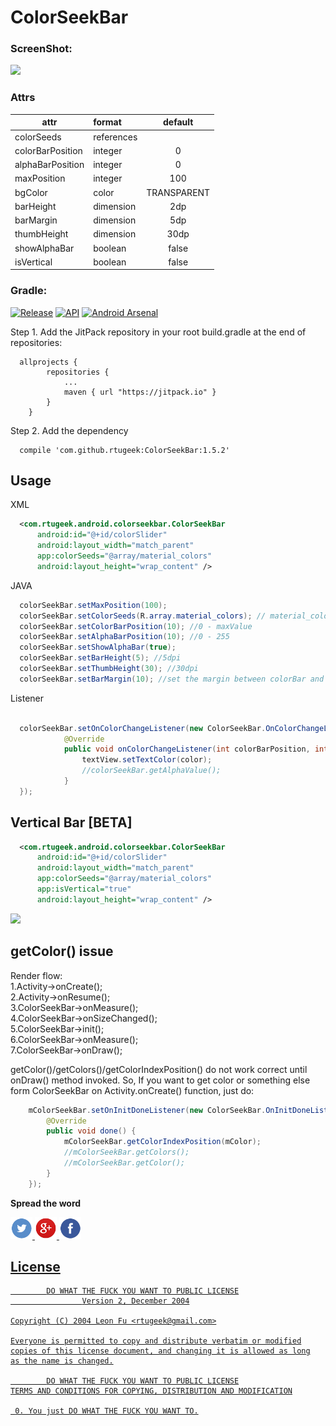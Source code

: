 # ColorSeekBar

### ScreenShot:

 ![](https://github.com/rtugeek/ColorSeekBar/blob/master/screenshot/screenshot.gif)

### Attrs
|attr|format|default|
|---|:---|:---:|
|colorSeeds|references||
|colorBarPosition|integer|0|
|alphaBarPosition|integer|0|
|maxPosition|integer|100|
|bgColor|color|TRANSPARENT|
|barHeight|dimension|2dp|
|barMargin|dimension|5dp|
|thumbHeight|dimension|30dp|
|showAlphaBar|boolean|false|
|isVertical|boolean|false|



### Gradle:
[![Release](https://jitpack.io/v/rtugeek/colorseekbar.svg)](https://jitpack.io/#rtugeek/colorseekbar) [![API](https://img.shields.io/badge/API-9%2B-brightgreen.svg?style=flat)](https://android-arsenal.com/api?level=9) [![Android Arsenal](https://img.shields.io/badge/Android%20Arsenal-ColorSeekBar-green.svg?style=true)](https://android-arsenal.com/details/1/3118)

Step 1. Add the JitPack repository in your root build.gradle at the end of repositories:
```
  allprojects {
		repositories {
			...
			maven { url "https://jitpack.io" }
		}
	}
```
Step 2. Add the dependency
```
  compile 'com.github.rtugeek:ColorSeekBar:1.5.2'
```

##  Usage

XML
```xml
  <com.rtugeek.android.colorseekbar.ColorSeekBar
      android:id="@+id/colorSlider"
      android:layout_width="match_parent"
      app:colorSeeds="@array/material_colors"
      android:layout_height="wrap_content" />
```

JAVA
```java
  colorSeekBar.setMaxPosition(100);
  colorSeekBar.setColorSeeds(R.array.material_colors); // material_colors is defalut included in res/color,just use it.
  colorSeekBar.setColorBarPosition(10); //0 - maxValue
  colorSeekBar.setAlphaBarPosition(10); //0 - 255
  colorSeekBar.setShowAlphaBar(true);
  colorSeekBar.setBarHeight(5); //5dpi
  colorSeekBar.setThumbHeight(30); //30dpi
  colorSeekBar.setBarMargin(10); //set the margin between colorBar and alphaBar 10dpi
```

Listener
```java

  colorSeekBar.setOnColorChangeListener(new ColorSeekBar.OnColorChangeListener() {
            @Override
            public void onColorChangeListener(int colorBarPosition, int alphaBarPosition, int color) {
                textView.setTextColor(color);
                //colorSeekBar.getAlphaValue();
            }
  });
```

## Vertical Bar [BETA]
```xml
  <com.rtugeek.android.colorseekbar.ColorSeekBar
      android:id="@+id/colorSlider"
      android:layout_width="match_parent"
      app:colorSeeds="@array/material_colors"
      app:isVertical="true"
      android:layout_height="wrap_content" />
```
 ![](https://github.com/rtugeek/ColorSeekBar/blob/master/screenshot/vertical.png)


## getColor() issue
Render flow:  
1.Activity->onCreate();  
2.Activity->onResume();  
3.ColorSeekBar->onMeasure();  
4.ColorSeekBar->onSizeChanged();  
5.ColorSeekBar->init();  
6.ColorSeekBar->onMeasure();  
7.ColorSeekBar->onDraw();  

getColor()/getColors()/getColorIndexPosition() do not work correct until onDraw() method invoked.
So, If you want to get color or something else form ColorSeekBar on Activity.onCreate() function, just do:
```java
    mColorSeekBar.setOnInitDoneListener(new ColorSeekBar.OnInitDoneListener() {
        @Override
        public void done() {
            mColorSeekBar.getColorIndexPosition(mColor);
            //mColorSeekBar.getColors();
            //mColorSeekBar.getColor();
        }
    });
```

**Spread the word**

<a href="https://twitter.com/intent/tweet?text=Check%20out%20the%20ColorSeekBar%20library%20on%20Github:%20https://github.com/rtugeek/ColorSeekBar/" target="_blank" title="share to twitter" style="width:100%"><img src="https://github.com/PhilJay/MPAndroidChart/blob/master/design/twitter_icon.png" title="Share on Twitter" width="35" height=35 />
<a href="https://plus.google.com/share?url=https://github.com/rtugeek/ColorSeekBar/" target="_blank" title="share to Google+" style="width:100%"><img src="https://github.com/PhilJay/MPAndroidChart/blob/master/design/googleplus_icon.png" title="Share on Google+" width="35" height=35 />
<a href="https://www.facebook.com/sharer/sharer.php?u=https://github.com/rtugeek/ColorSeekBar/" target="_blank" title="share to facebook" style="width:100%"><img src="https://github.com/PhilJay/MPAndroidChart/blob/master/design/facebook_icon.png" title="Share on Facebook" width="35" height=35 />

## License

            DO WHAT THE FUCK YOU WANT TO PUBLIC LICENSE
                    Version 2, December 2004

    Copyright (C) 2004 Leon Fu <rtugeek@gmail.com>

    Everyone is permitted to copy and distribute verbatim or modified
    copies of this license document, and changing it is allowed as long
    as the name is changed.

            DO WHAT THE FUCK YOU WANT TO PUBLIC LICENSE
    TERMS AND CONDITIONS FOR COPYING, DISTRIBUTION AND MODIFICATION

     0. You just DO WHAT THE FUCK YOU WANT TO.
